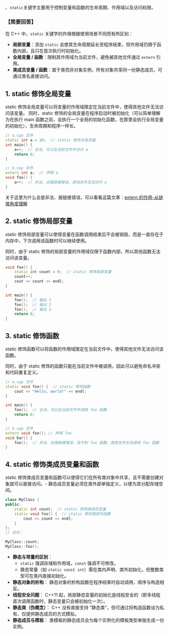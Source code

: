 、`static`关键字主要用于控制变量和函数的生命周期、作用域以及访问权限。
### 【简要回答】

在 C++ 中，`static` 关键字的作用根据使用场景不同而有所区别：

- **局部变量**：添加 `static` 会使其生命周期延长至程序结束，但作用域仍限于函数内部，且只在首次执行时初始化。
- **全局变量 / 函数**：限制其作用域为当前文件，避免被其他文件通过 `extern` 引用。
- **类成员变量 / 函数**：属于类而非对象实例，所有对象共享同一份静态成员，可通过类名直接访问。
## 1. static 修饰全局变量
static 修饰全局变量可以将变量的作用域限定在当前文件中，使得其他文件无法访问该变量。
同时，static 修饰的全局变量在程序启动时被初始化（可以简单理解为在执行 main 函数之前，会执行一个全局的初始化函数，在那里会执行全局变量的初始化），生命周期和程序一样长。

```cpp
// a.cpp 文件
static int a = 10;  // static 修饰全局变量
int main() {
    a++;  // 合法，可以在当前文件中访问 a
    return 0;
}

// b.cpp 文件
extern int a;  // 声明 a
void foo() {
    a++;  // 非法，会报链接错误，其他文件无法访问 a
}
```

关于这里为什么会是非法、报链接错误，可以看看这篇文章：[extern 的作用-从链接角度理解](extern)

## 2. static 修饰局部变量

static 修饰局部变量可以使得变量在函数调用结束后不会被销毁，而是一直存在于内存中，下次调用该函数时可以继续使用。

同时，由于 static 修饰的局部变量的作用域仅限于函数内部，所以其他函数无法访问该变量。

```cpp
void foo() {
    static int count = 0;  // static 修饰局部变量
    count++;
    cout << count << endl;
}

int main() {
    foo();  // 输出 1
    foo();  // 输出 2
    foo();  // 输出 3
    return 0;
}
```

## 3. static 修饰函数

static 修饰函数可以将函数的作用域限定在当前文件中，使得其他文件无法访问该函数。

同时，由于 static 修饰的函数只能在当前文件中被调用，因此可以避免命名冲突和代码重复定义。

```cpp
// a.cpp 文件
static void foo() {  // static 修饰函数
    cout << "Hello, world!" << endl;
}

int main() {
    foo();  // 合法，可以在当前文件中调用 foo 函数
    return 0;
}

// b.cpp 文件
extern void foo(); // 声明 foo
void bar() {
    foo();  // 非法，会报链接错误，找不到 foo 函数，其他文件无法调用 foo 函数
}
```

## 4. static 修饰类成员变量和函数
static 修饰类成员变量和函数可以使得它们在所有类对象中共享，且不需要创建对象就可以直接访问。- 静态成员变量必须在类外部单独定义，以便为其分配存储空间。

```cpp
class MyClass {
public:
    static int count;  // static 修饰类成员变量
    static void foo() {  // static 修饰类成员函数
        cout << count << endl;
    }
};
// 访问：

MyClass::count;
MyClass::foo();
```


- **静态与常量的区别**：
    - `static` 强调存储和作用域，`const` 强调不可修改。
    - 静态常量（如 `static const int`）需在类内声明、类外初始化，但整数类型可在类内直接初始化。
- **静态对象的析构**： 静态对象的析构函数在程序结束时自动调用，顺序与构造相反。
- **线程安全问题**： C++11 起，局部静态变量的初始化是线程安全的（即多线程首次调用函数时，静态变量只会被初始化一次）。
- **静态类（伪概念）**： C++ 没有直接支持 “静态类”，但可通过将构造函数设为私有、仅提供静态成员的方式模拟。
- **静态成员与模板**： 类模板的静态成员会为每个实例化的模板类型单独生成一份实例。